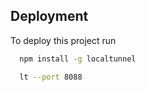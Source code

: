 ## Deployment

To deploy this project run

```bash
  npm install -g localtunnel
```

```bash
  lt --port 8088
```
